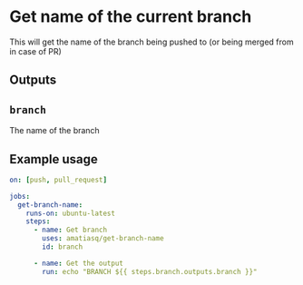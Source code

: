 # Get name of the current branch

This will get the name of the branch being pushed to (or being merged from in case of PR)

## Outputs

## `branch`

The name of the branch

## Example usage

```yml
on: [push, pull_request]

jobs:
  get-branch-name:
    runs-on: ubuntu-latest
    steps:
      - name: Get branch
        uses: amatiasq/get-branch-name
        id: branch

      - name: Get the output
        run: echo "BRANCH ${{ steps.branch.outputs.branch }}"
```
